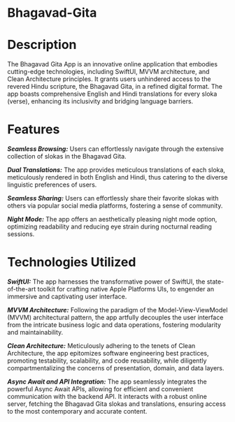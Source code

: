 # Bhagavad-Gita

# Description

The Bhagavad Gita App is an innovative online application that embodies cutting-edge technologies, including SwiftUI, MVVM architecture, and Clean Architecture principles. It grants users unhindered access to the revered Hindu scripture, the Bhagavad Gita, in a refined digital format. The app boasts comprehensive English and Hindi translations for every sloka (verse), enhancing its inclusivity and bridging language barriers.

# Features

_**Seamless Browsing:**_ Users can effortlessly navigate through the extensive collection of slokas in the Bhagavad Gita.

_**Dual Translations:**_ The app provides meticulous translations of each sloka, meticulously rendered in both English and Hindi, thus catering to the diverse linguistic preferences of users.

_**Seamless Sharing:**_ Users can effortlessly share their favorite slokas with others via popular social media platforms, fostering a sense of community.

_**Night Mode:**_ The app offers an aesthetically pleasing night mode option, optimizing readability and reducing eye strain during nocturnal reading sessions.

# Technologies Utilized

_**SwiftUI:**_ The app harnesses the transformative power of SwiftUI, the state-of-the-art toolkit for crafting native Apple Platforms UIs, to engender an immersive and captivating user interface.

_**MVVM Architecture:**_ Following the paradigm of the Model-View-ViewModel (MVVM) architectural pattern, the app artfully decouples the user interface from the intricate business logic and data operations, fostering modularity and maintainability.

_**Clean Architecture:**_ Meticulously adhering to the tenets of Clean Architecture, the app epitomizes software engineering best practices, promoting testability, scalability, and code reusability, while diligently compartmentalizing the concerns of presentation, domain, and data layers.

_**Async Await and API Integration:**_ The app seamlessly integrates the powerful Async Await APIs, allowing for efficient and convenient communication with the backend API. It interacts with a robust online server, fetching the Bhagavad Gita slokas and translations, ensuring access to the most contemporary and accurate content.
